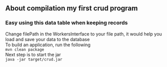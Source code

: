 ## About compilation my first crud program
### Easy using this data table when keeping records
Change filePath in the WorkersInterface to your file path, it would help you load and save your data to the database \
To build an application, run the following \
`mvn clean package` \
Next step is to start the jar \
`java -jar target/crud.jar`